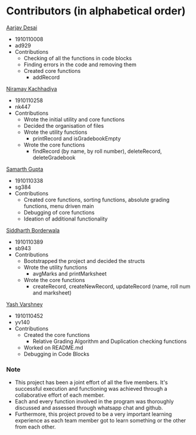 # Contributors (in alphabetical order)

[Aarjav Desai](https://github.com/Aarjav-D)

- 1910110008
- ad929
- Contributions
  - Checking of all the functions in code blocks
  - Finding errors in the code and removing them
  - Created core functions
    - addRecord

[Niramay Kachhadiya](https://github.com/niramay447)

- 1910110258
- nk447
- Contributions
  - Wrote the initial utility and core functions
  - Decided the organisation of files
  - Wrote the utility functions
    - printRecord and isGradebookEmpty
  - Wrote the core functions
    - findRecord (by name, by roll number), deleteRecord, deleteGradebook

[Samarth Gupta](https://github.com/sgupta2501)

- 1910110338
- sg384
- Contributions
  - Created core functions, sorting functions, absolute grading functions, menu driven main
  - Debugging of core functions
  - Ideation of additional functionality

[Siddharth Borderwala](https://github.com/siddharthborderwala)

- 1910110389
- sb943
- Contributions
  - Bootstrapped the project and decided the structs
  - Wrote the utility functions
    - avgMarks and printMarksheet
  - Wrote the core functions
    - createRecord, createNewRecord, updateRecord (name, roll num and marksheet)

[Yash Varshney](https://github.com/HelBlazer)

- 1910110452
- yv140
- Contributions
  - Created the core functions
    - Relative Grading Algorithm and Duplication checking functions
  - Worked on README.md
  - Debugging in Code Blocks

### Note

- This project has been a joint effort of all the five members. It's successful execution and functioning was achieved through a collaborative effort of each member.  
- Each and every function involved in the program was thoroughly discussed and assessed through whatsapp chat and github.  
- Furthermore, this project proved to be a very important learning experience as each team member got to learn something or the other from each other.
